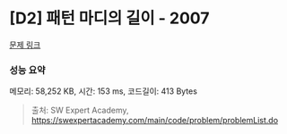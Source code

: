 # [D2] 패턴 마디의 길이 - 2007 

[문제 링크](https://swexpertacademy.com/main/code/problem/problemDetail.do?contestProbId=AV5P1kNKAl8DFAUq) 

### 성능 요약

메모리: 58,252 KB, 시간: 153 ms, 코드길이: 413 Bytes



> 출처: SW Expert Academy, https://swexpertacademy.com/main/code/problem/problemList.do